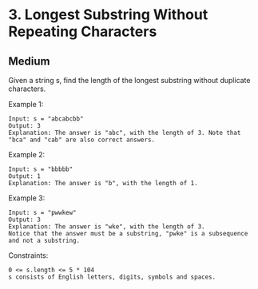 # 3. Longest Substring Without Repeating Characters

## **Medium**

Given a string s, find the length of the longest substring without duplicate characters.


Example 1:

    Input: s = "abcabcbb"
    Output: 3
    Explanation: The answer is "abc", with the length of 3. Note that "bca" and "cab" are also correct answers.

Example 2:

    Input: s = "bbbbb"
    Output: 1
    Explanation: The answer is "b", with the length of 1.

Example 3:

    Input: s = "pwwkew"
    Output: 3
    Explanation: The answer is "wke", with the length of 3.
    Notice that the answer must be a substring, "pwke" is a subsequence and not a substring.

 

Constraints:

    0 <= s.length <= 5 * 104
    s consists of English letters, digits, symbols and spaces.
